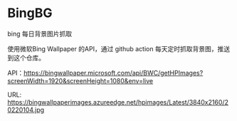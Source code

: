 # BingBG
bing 每日背景图片抓取

使用微软Bing Wallpaper 的API，通过 github action 每天定时抓取背景图，推送到这个仓库。

API：https://bingwallpaper.microsoft.com/api/BWC/getHPImages?screenWidth=1920&screenHeight=1080&env=live

URL: https://bingwallpaperimages.azureedge.net/hpimages/Latest/3840x2160/20220104.jpg

